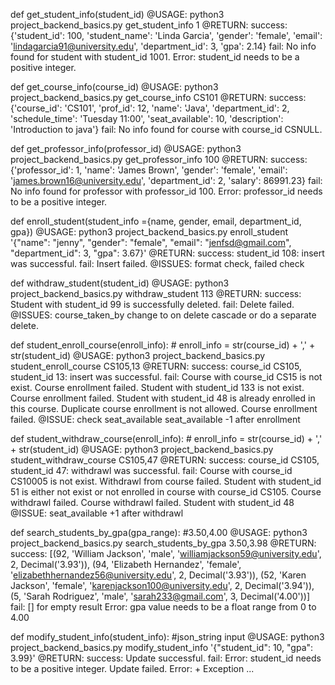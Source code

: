 def get_student_info(student_id)
    @USAGE: 
        python3 project_backend_basics.py get_student_info 1
    @RETURN: 
        success: {'student_id': 100, 'student_name': 'Linda Garcia', 'gender': 'female', 'email': 'lindagarcia91@university.edu', 'department_id': 3, 'gpa': 2.14}
        fail: No info found for student with student_id 1001.
              Error: student_id needs to be a positive integer.

def get_course_info(course_id)
    @USAGE: 
        python3 project_backend_basics.py get_course_info CS101
    @RETURN: 
        success: {'course_id': 'CS101', 'prof_id': 12, 'name': 'Java', 'department_id': 2, 'schedule_time': 'Tuesday 11:00', 'seat_available': 10, 'description': 'Introduction to java'}
        fail: No info found for course with course_id CSNULL.

def get_professor_info(professor_id)
    @USAGE: 
        python3 project_backend_basics.py get_professor_info 100
    @RETURN: 
        success: {'professor_id': 1, 'name': 'James Brown', 'gender': 'female', 'email': 'james.brown16@university.edu', 'department_id': 2, 'salary': 86991.23}
        fail: No info found for professor with professor_id 100.
              Error: professor_id needs to be a positive integer.

def enroll_student(student_info ={name, gender, email, department_id, gpa})
    @USAGE: 
        python3 project_backend_basics.py enroll_student '{"name": "jenny", "gender": "female", "email": "jenfsd@gmail.com", "department_id": 3, "gpa": 3.67}'
	@RETURN: 
        success: student_id 108: insert was successful.
 		fail: Insert failed.
    @ISSUES:
        format check, failed check

def withdraw_student(student_id)
    @USAGE:
        python3 project_backend_basics.py withdraw_student 113
    @RETURN: 
        success: Student with student_id 99 is successfully deleted.
 		fail: Delete failed.
    @ISSUES:
        course_taken_by change to on delete cascade or do a separate delete.

def student_enroll_course(enroll_info): # enroll_info = str(course_id) + ',' + str(student_id)
    @USAGE:
        python3 project_backend_basics.py student_enroll_course CS105,13
    @RETURN: 
        success: course_id CS105, student_id 13: insert was successful.
 		fail: Course with course_id CS15 is not exist. Course enrollment failed.
              Student with student_id 133 is not exist. Course enrollment failed.
              Student with student_id 48 is already enrolled in this course. Duplicate course enrollment is not allowed.
              Course enrollment failed.
    @ISSUE:
        check seat_available
        seat_available -1 after enrollment

def student_withdraw_course(enroll_info): # enroll_info = str(course_id) + ',' + str(student_id)
    @USAGE:
        python3 project_backend_basics.py student_withdraw_course CS105,47
    @RETURN: 
        success: course_id CS105, student_id 47: withdrawl was successful.
 		fail: Course with course_id CS10005 is not exist. Withdrawl from course failed.
              Student with student_id 51 is either not exist or not enrolled in course with course_id CS105. Course withdrawl failed.
              Course withdrawl failed. Student with student_id 48
    @ISSUE:
        seat_available +1 after withdrawl

def search_students_by_gpa(gpa_range): #3.50,4.00
    @USAGE:
        python3 project_backend_basics.py search_students_by_gpa 3.50,3.98
    @RETURN: 
        success: 
                [(92, 'William Jackson', 'male', 'williamjackson59@university.edu', 2, Decimal('3.93')), (94, 'Elizabeth Hernandez', 'female', 'elizabethhernandez56@university.edu', 2, Decimal('3.93')), (52, 'Karen Jackson', 'female', 'karenjackson100@university.edu', 2, Decimal('3.94')), (5, 'Sarah Rodriguez', 'male', 'sarah233@gmail.com', 3, Decimal('4.00'))]
 		fail: [] for empty result
              Error: gpa value needs to be a float range from 0 to 4.00

def modify_student_info(student_info): #json_string input
    @USAGE:
        python3 project_backend_basics.py modify_student_info '{"student_id": 10, "gpa": 3.99}'
    @RETURN: 
        success: 
                Update successful.
 		fail: Error: student_id needs to be a positive integer.
              Update failed.
              Error: + Exception
              ...